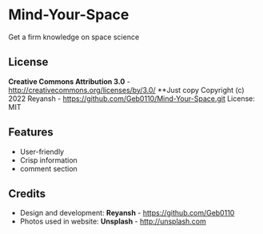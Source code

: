 Mind-Your-Space
=============

Get a firm knowledge on space science

License
-------
**Creative Commons Attribution 3.0** - http://creativecommons.org/licenses/by/3.0/
**Just copy
Copyright (c) 2022 Reyansh - https://github.com/Geb0110/Mind-Your-Space.git
License: MIT


Features
-----------

* User-friendly
* Crisp information
* comment section

Credits
-------
* Design and development: **Reyansh** - https://github.com/Geb0110
* Photos used in website: **Unsplash** - http://unsplash.com
